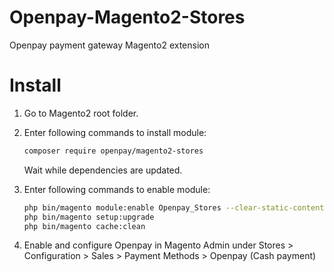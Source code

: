 Openpay-Magento2-Stores
======================

Openpay payment gateway Magento2 extension


Install
=======

1. Go to Magento2 root folder.

2. Enter following commands to install module:

    ```bash    
    composer require openpay/magento2-stores
    ```
   Wait while dependencies are updated.

3. Enter following commands to enable module:

    ```bash
    php bin/magento module:enable Openpay_Stores --clear-static-content
    php bin/magento setup:upgrade
    php bin/magento cache:clean
    ```

4. Enable and configure Openpay in Magento Admin under Stores > Configuration > Sales > Payment Methods > Openpay (Cash payment)


